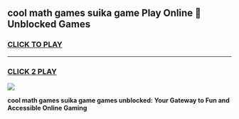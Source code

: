 
## cool math games suika game Play Online 👋 Unblocked Games
<h3>
<a href="https://news.freeplayer.one?title=cool_math_games_suika_game&ref=17CMG">CLICK TO PLAY</a></h3>
<hr>

<h3>
<a href="https://news.freeplayer.one?title=cool_math_games_suika_game&ref=17CMG">CLICK 2 PLAY</a>
  
</h3>

<a href="https://news.freeplayer.one?title=cool_math_games_suika_game&ref=17CMG/"><img src="https://clearcache.store/games.png"></a>


**cool math games suika game games unblocked: Your Gateway to Fun and Accessible Online Gaming**
